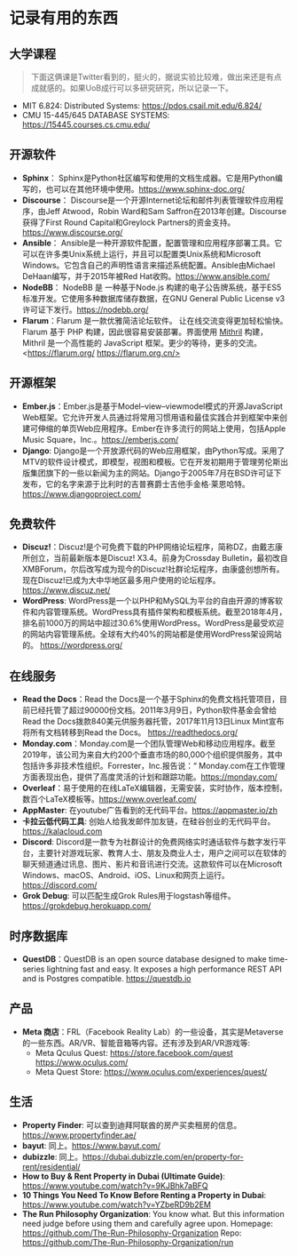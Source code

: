 # 记录有用的东西

## 大学课程

> 下面这俩课是Twitter看到的，挺火的，据说实验比较难，做出来还是有点成就感的。如果UoB成行可以多研究研究，所以记录一下。

* MIT 6.824: Distributed Systems: <https://pdos.csail.mit.edu/6.824/>
* CMU 15-445/645 DATABASE SYSTEMS: <https://15445.courses.cs.cmu.edu/>

## 开源软件

* **Sphinx**： Sphinx是Python社区编写和使用的文档生成器。它是用Python编写的，也可以在其他环境中使用。<https://www.sphinx-doc.org/>
* **Discourse**： Discourse是一个开源Internet论坛和邮件列表管理软件应用程序，由Jeff Atwood，Robin Ward和Sam Saffron在2013年创建。Discourse获得了First Round Capital和Greylock Partners的资金支持。<https://www.discourse.org/>
* **Ansible**： Ansible是一种开源软件配置，配置管理和应用程序部署工具。它可以在许多类Unix系统上运行，并且可以配置类Unix系统和Microsoft Windows。它包含自己的声明性语言来描述系统配置。Ansible由Michael DeHaan编写，并于2015年被Red Hat收购。<https://www.ansible.com/>
* **NodeBB**： NodeBB 是 一种基于Node.js 构建的电子公告牌系统，基于ES5标准开发。它使用多种数据库储存数据，在GNU General Public License v3 许可证下发行。<https://nodebb.org/>
* **Flarum**：Flarum 是一款优雅简洁论坛软件。 让在线交流变得更加轻松愉快。Flarum 基于 PHP 构建，因此很容易安装部署。界面使用 [Mithril](http://mithril.js.org/) 构建，Mithril 是一个高性能的 JavaScript 框架。更少的等待，更多的交流。<https://flarum.org/ https://flarum.org.cn/>


## 开源框架

* **Ember.js**：Ember.js是基于Model–view–viewmodel模式的开源JavaScript Web框架。它允许开发人员通过将常用习惯用语和最佳实践合并到框架中来创建可伸缩的单页Web应用程序。Ember在许多流行的网站上使用，包括Apple Music Square，Inc.。<https://emberjs.com/>
* **Django**: Django是一个开放源代码的Web应用框架，由Python写成。采用了MTV的软件设计模式，即模型，视图和模板。它在开发初期用于管理劳伦斯出版集团旗下的一些以新闻为主的网站。Django于2005年7月在BSD许可证下发布，它的名字来源于比利时的吉普赛爵士吉他手金格·莱恩哈特。<https://www.djangoproject.com/>

## 免费软件

* **Discuz!**：Discuz!是个可免费下载的PHP网络论坛程序，简称DZ，由戴志康所创立，当前最新版本是Discuz! X3.4。前身为Crossday Bulletin，最初改自XMBForum，尔后改写成为现今的Discuz!社群论坛程序，由康盛创想所有。现在Discuz!已成为大中华地区最多用户使用的论坛程序。<https://www.discuz.net/>
* **WordPress**: WordPress是一个以PHP和MySQL为平台的自由开源的博客软件和内容管理系统。WordPress具有插件架构和模板系统。截至2018年4月，排名前1000万的网站中超过30.6%使用WordPress。WordPress是最受欢迎的网站内容管理系统。全球有大约40%的网站都是使用WordPress架设网站的。 <https://wordpress.org/>

## 在线服务

* **Read the Docs**：Read the Docs是一个基于Sphinx的免费文档托管项目，目前已经托管了超过90000份文档。2011年3月9日，Python软件基金会曾给Read the Docs拨款840美元供服务器托管，2017年11月13日Linux Mint宣布将所有文档转移到Read the Docs。 <https://readthedocs.org/>
* **Monday.com**：Monday.com是一个团队管理Web和移动应用程序。截至2019年，该公司为来自大约200个垂直市场的80,000个组织提供服务，其中包括许多非技术性组织。Forrester，Inc.报告说：“ Monday.com在工作管理方面表现出色，提供了高度灵活的计划和跟踪功能。<https://monday.com/>
* **Overleaf**：易于使用的在线LaTeX编辑器，无需安装，实时协作，版本控制，数百个LaTeX模板等。<https://www.overleaf.com/>
* **AppMaster**: 在youtube广告看到的无代码平台。<https://appmaster.io/zh>
* **卡拉云低代码工具**: 创始人给我发邮件加友链，在硅谷创业的无代码平台。<https://kalacloud.com>
* **Discord**: Discord是一款专为社群设计的免费网络实时通话软件与数字发行平台，主要针对游戏玩家、教育人士、朋友及商业人士，用户之间可以在软体的聊天频道通过讯息、图片、影片和音讯进行交流。这款软件可以在Microsoft Windows、macOS、Android、iOS、Linux和网页上运行。<https://discord.com/>
* **Grok Debug**: 可以匹配生成Grok Rules用于logstash等组件。<https://grokdebug.herokuapp.com/>

## 时序数据库

* **QuestDB**：QuestDB is an open source database designed to make time-series lightning fast and easy. It exposes a high performance REST API and is Postgres compatible. <https://questdb.io>

## 产品

* **Meta 商店**：FRL（Facebook Reality Lab）的一些设备，其实是Metaverse的一些东西。AR/VR、智能音箱等内容。还有涉及到AR/VR游戏等:
    * Meta Qculus Quest: <https://store.facebook.com/quest> <https://www.oculus.com/>
    * Meta Quest Store: <https://www.oculus.com/experiences/quest/>

## 生活

* **Property Finder**: 可以查到迪拜阿联酋的房产买卖租房的信息。<https://www.propertyfinder.ae/> 
* **bayut**: 同上。<https://www.bayut.com/>
* **dubizzle**: 同上。<https://dubai.dubizzle.com/en/property-for-rent/residential/>
* **How to Buy & Rent Property in Dubai (Ultimate Guide)**: <https://www.youtube.com/watch?v=9KJBhk7aBFQ>
* **10 Things You Need To Know Before Renting a Property in Dubai**: <https://www.youtube.com/watch?v=YZbeRD9b2EM>
* **The Run Philosophy Organization**: You know what. But this information need judge before using them and carefully agree upon. Homepage: <https://github.com/The-Run-Philosophy-Organization> Repo: <https://github.com/The-Run-Philosophy-Organization/run>

